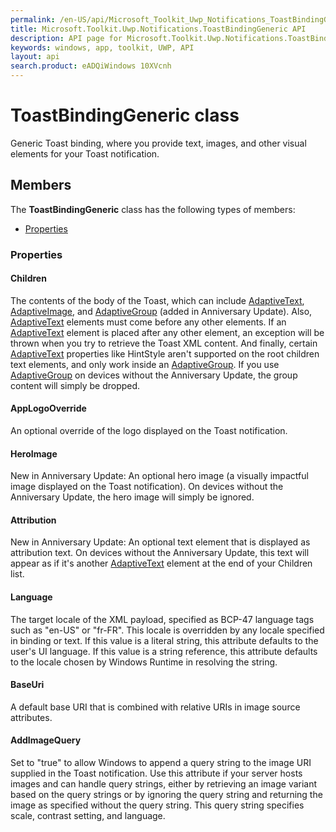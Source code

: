 ```yaml
---
permalink: /en-US/api/Microsoft_Toolkit_Uwp_Notifications_ToastBindingGeneric.htm
title: Microsoft.Toolkit.Uwp.Notifications.ToastBindingGeneric API 
description: API page for Microsoft.Toolkit.Uwp.Notifications.ToastBindingGeneric
keywords: windows, app, toolkit, UWP, API
layout: api
search.product: eADQiWindows 10XVcnh
---
```



# ToastBindingGeneric class

Generic Toast binding, where you provide text, images, and other visual elements for your Toast notification.

## Members

The **ToastBindingGeneric** class has the following types of members:

* [Properties](#Properties)

### Properties

#### Children

The contents of the body of the Toast, which can include [AdaptiveText](Microsoft_Toolkit_Uwp_Notifications_AdaptiveText.htm), [AdaptiveImage](Microsoft_Toolkit_Uwp_Notifications_AdaptiveImage.htm), and [AdaptiveGroup](Microsoft_Toolkit_Uwp_Notifications_AdaptiveGroup.htm) (added in Anniversary Update). Also, [AdaptiveText](Microsoft_Toolkit_Uwp_Notifications_AdaptiveText.htm) elements must come before any other elements. If an [AdaptiveText](Microsoft_Toolkit_Uwp_Notifications_AdaptiveText.htm) element is placed after any other element, an exception will be thrown when you try to retrieve the Toast XML content. And finally, certain [AdaptiveText](Microsoft_Toolkit_Uwp_Notifications_AdaptiveText.htm) properties like HintStyle aren't supported on the root children text elements, and only work inside an [AdaptiveGroup](Microsoft_Toolkit_Uwp_Notifications_AdaptiveGroup.htm). If you use [AdaptiveGroup](Microsoft_Toolkit_Uwp_Notifications_AdaptiveGroup.htm) on devices without the Anniversary Update, the group content will simply be dropped.



#### AppLogoOverride

An optional override of the logo displayed on the Toast notification.



#### HeroImage

New in Anniversary Update: An optional hero image (a visually impactful image displayed on the Toast notification). On devices without the Anniversary Update, the hero image will simply be ignored.



#### Attribution

New in Anniversary Update: An optional text element that is displayed as attribution text. On devices without the Anniversary Update, this text will appear as if it's another [AdaptiveText](Microsoft_Toolkit_Uwp_Notifications_AdaptiveText.htm) element at the end of your Children list.



#### Language

The target locale of the XML payload, specified as BCP-47 language tags such as "en-US" or "fr-FR". This locale is overridden by any locale specified in binding or text. If this value is a literal string, this attribute defaults to the user's UI language. If this value is a string reference, this attribute defaults to the locale chosen by Windows Runtime in resolving the string.



#### BaseUri

A default base URI that is combined with relative URIs in image source attributes.



#### AddImageQuery

Set to "true" to allow Windows to append a query string to the image URI supplied in the Toast notification. Use this attribute if your server hosts images and can handle query strings, either by retrieving an image variant based on the query strings or by ignoring the query string and returning the image as specified without the query string. This query string specifies scale, contrast setting, and language.


